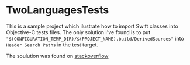 # TwoLanguagesTests

This is a sample project which ilustrate how to import Swift classes into Objective-C tests files. The only solution I've found is to put `"$(CONFIGURATION_TEMP_DIR)/$(PROJECT_NAME).build/DerivedSources"` into `Header Search Paths` in the test target.

The soulution was found on [stackoverflow](http://stackoverflow.com/questions/26473058/ios-myproject-swift-h-file-not-found-when-running-unit-tests-for-swift)
